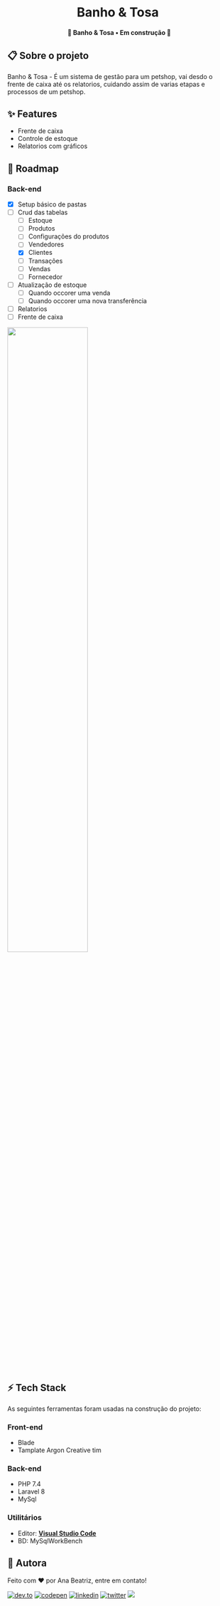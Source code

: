 <h1 align="center">
  <span>Banho & Tosa</span>
    <img alt="" title="" src="" />
</h1>

<h4 align="center"> 
  <!--   Status do projeto -->
	🚧  Banho & Tosa • Em construção  🚧
</h4>



## 📋 Sobre o projeto

Banho & Tosa - É um sistema de gestão para um petshop, vai desdo o frente de caixa até os relatorios, cuidando assim de varias etapas e processos de um petshop. 


<!-- ## 🖥️ Demo -->


## ✨ Features
- Frente de caixa
- Controle de estoque
- Relatorios com gráficos


## 💫 Roadmap
### Back-end
- [x] Setup básico de pastas
- [ ] Crud das tabelas
	- [ ] Estoque
	- [ ] Produtos
	- [ ] Configurações do produtos
	- [ ] Vendedores
	- [x] Clientes
	- [ ] Transações
	- [ ] Vendas
	- [ ] Fornecedor
- [ ] Atualização de estoque
	- [ ] Quando occorer uma venda
	- [ ] Quando occorer uma nova transferência	
- [ ] Relatorios
- [ ] Frente de caixa

 <img  src="esquema-básico.png" width="60%"/>


## ⚡ Tech Stack

As seguintes ferramentas foram usadas na construção do projeto:

### Front-end
- Blade
- Tamplate Argon Creative tim

### Back-end
- PHP 7.4
- Laravel 8
- MySql


### Utilitários
-   Editor:  **[Visual Studio Code](https://code.visualstudio.com/)** 
-   BD: MySqlWorkBench


<!-- ## 🛠 Como executar o projeto

Este projeto é divido em três partes:
1. Backend (pasta server) 
2. Frontend (pasta web)


### Pré-requisitos
- Node.js
- NPM

### Rodando o Backend (servidor)

```bash

# Clone este repositório
$ git clone 

# Acesse a pasta do projeto no terminal/cmd
$ cd README-ecoleta

# Vá para a pasta server
$ cd server

# Instale as dependências
$ npm install

# Execute a aplicação em modo de desenvolvimento
$ npm run 

# O servidor inciará na porta:3000 - acesse http://localhost:3333 

```

---
 -->


##  🦸 Autora
<p>Feito com ❤️ por Ana Beatriz, entre em contato! &nbsp;</p> 

[![dev.to](https://img.shields.io/badge/dev.to-111?style=for-the-badge&logo=devdotto&logoColor=white)](https://dev.to/biahdev)
[![codepen](https://img.shields.io/badge/codepen-111?style=for-the-badge&logo=codepen&logoColor=white)](https://codepen.io/BiahDev)
[![linkedin](https://img.shields.io/badge/linkedin-111?style=for-the-badge&logo=linkedin&logoColor=white)](https://www.linkedin.com/in/biahdev)
[![twitter](https://img.shields.io/badge/twitter-111?style=for-the-badge&logo=twitter&logoColor=white)](https://twitter.com/BiahDev)
<a href="mailto:bia8717@hotmail.com"><img src="https://img.shields.io/badge/Email-111?style=for-the-badge&logo=gmail&logoColor=white" /></a>
